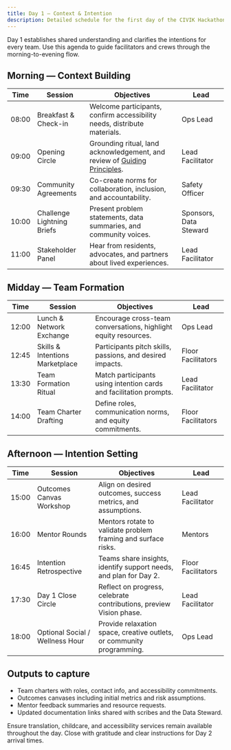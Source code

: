 ```yaml
---
title: Day 1 – Context & Intention
description: Detailed schedule for the first day of the CIVIK Hackathon.
---
```


Day 1 establishes shared understanding and clarifies the intentions for every team. Use this agenda to guide facilitators and crews through the morning-to-evening flow.

## Morning — Context Building

| Time | Session | Objectives | Lead |
| --- | --- | --- | --- |
| 08:00 | Breakfast & Check-in | Welcome participants, confirm accessibility needs, distribute materials. | Ops Lead |
| 09:00 | Opening Circle | Grounding ritual, land acknowledgement, and review of [Guiding Principles](../overview/principles). | Lead Facilitator |
| 09:30 | Community Agreements | Co-create norms for collaboration, inclusion, and accountability. | Safety Officer |
| 10:00 | Challenge Lightning Briefs | Present problem statements, data summaries, and community voices. | Sponsors, Data Steward |
| 11:00 | Stakeholder Panel | Hear from residents, advocates, and partners about lived experiences. | Lead Facilitator |

## Midday — Team Formation

| Time | Session | Objectives | Lead |
| --- | --- | --- | --- |
| 12:00 | Lunch & Network Exchange | Encourage cross-team conversations, highlight equity resources. | Ops Lead |
| 12:45 | Skills & Intentions Marketplace | Participants pitch skills, passions, and desired impacts. | Floor Facilitators |
| 13:30 | Team Formation Ritual | Match participants using intention cards and facilitation prompts. | Lead Facilitator |
| 14:00 | Team Charter Drafting | Define roles, communication norms, and equity commitments. | Floor Facilitators |

## Afternoon — Intention Setting

| Time | Session | Objectives | Lead |
| --- | --- | --- | --- |
| 15:00 | Outcomes Canvas Workshop | Align on desired outcomes, success metrics, and assumptions. | Lead Facilitator |
| 16:00 | Mentor Rounds | Mentors rotate to validate problem framing and surface risks. | Mentors |
| 16:45 | Intention Retrospective | Teams share insights, identify support needs, and plan for Day 2. | Floor Facilitators |
| 17:30 | Day 1 Close Circle | Reflect on progress, celebrate contributions, preview Vision phase. | Lead Facilitator |
| 18:00 | Optional Social / Wellness Hour | Provide relaxation space, creative outlets, or community programming. | Ops Lead |

## Outputs to capture

- Team charters with roles, contact info, and accessibility commitments.
- Outcomes canvases including initial metrics and risk assumptions.
- Mentor feedback summaries and resource requests.
- Updated documentation links shared with scribes and the Data Steward.

Ensure translation, childcare, and accessibility services remain available throughout the day. Close with gratitude and clear instructions for Day 2 arrival times.
